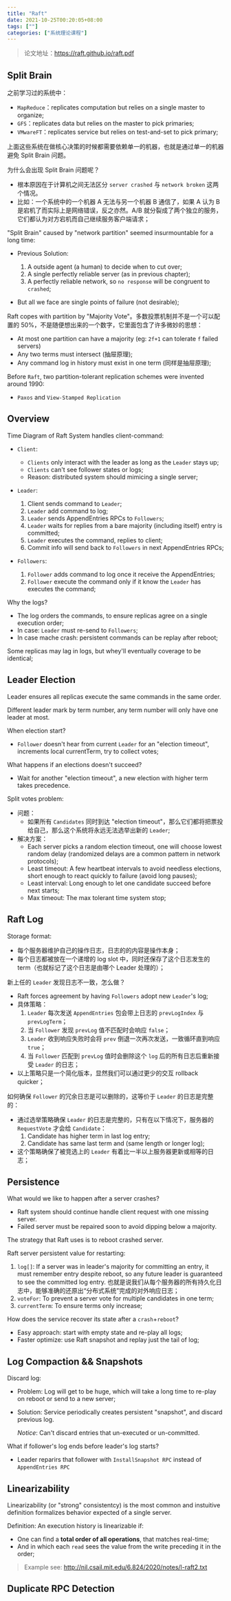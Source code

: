 ```yaml
---
title: "Raft"
date: 2021-10-25T00:20:05+08:00
tags: [""]
categories: ["系统理论课程"]
---
```


> 论文地址：https://raft.github.io/raft.pdf


## Split Brain

之前学习过的系统中：
  * `MapReduce`：replicates computation but relies on a single master to organize;
  * `GFS`：replicates data but relies on the master to pick primaries;
  * `VMwareFT`：replicates service but relies on test-and-set to pick primary;

上面这些系统在做核心决策的时候都需要依赖单一的机器，也就是通过单一的机器避免 Split Brain 问题。

为什么会出现 Split Brain 问题呢？

- 根本原因在于计算机之间无法区分 `server crashed` 与 `network broken` 这两个情况。
- 比如：一个系统中的一个机器 A 无法与另一个机器 B 通信了，如果 A 认为 B 是宕机了而实际上是网络错误，反之亦然。A/B 就分裂成了两个独立的服务，它们都认为对方宕机而自己继续服务客户端请求；

"Split Brain" caused by "network partition" seemed insurmountable for a long time:

- Previous Solution:
  1. A outside agent (a human) to decide when to cut over;
  2. A single perfectly reliable server (as in previous chapter);
  3. A perfectly reliable network, so `no response` will be congruent to `crashed`;

- But all we face are single points of failure (not desirable);

Raft copes with partition by "Majority Vote"。多数投票机制并不是一个可以配置的 50%，不是随便想出来的一个数字，它里面包含了许多微妙的思想：

- At most one partition can have a majority (eg: `2f+1` can tolerate `f` failed servers)
- Any two terms must intersect (抽屉原理);
- Any command log in history must exist in one term (同样是抽屉原理);

Before `Raft`, two partition-tolerant replication schemes were invented around 1990:

- `Paxos` and `View-Stamped Replication`

## Overview

Time Diagram of Raft System handles client-command:

- `Client`:
  - `Clients` only interact with the leader as long as the `Leader` stays up;
  - `Clients` can't see follower states or logs;
  - Reason: distributed system should mimicing a single server;

- `Leader`:
	1. Client sends command to `Leader`;
  2. `Leader` add command to log;
  3. `Leader` sends AppendEntries RPCs to `Followers`;
  4. `Leader` waits for replies from a bare majority (including itself) entry is committed;
  5. `Leader` executes the command, replies to client;
  6. Commit info will send back to `Followers` in next AppendEntries RPCs;
- `Followers`:
  1. `Follower` adds command to log once it receive the AppendEntries;
  2. `Follower` execute the command only if it know the `Leader` has executes the command;

Why the logs?

- The log orders the commands, to ensure replicas agree on a single execution order;
- In case: `Leader` must re-send to `Followers`;
- In case mache crash: persistent commands can be replay after reboot;

Some replicas may lag in logs, but whey'll eventually coverage to be identical;

## Leader Election

Leader ensures all replicas execute the same commands in the same order.

Different leader mark by term number, any term number will only have one leader at most.

When election start?

- `Follower` doesn't hear from current `Leader` for an "election timeout", increments local currentTerm, try to collect votes;

What happens if an elections doesn't succeed?

- Wait for another "election timeout", a new election with higher term takes precedence.

Split votes problem:

- 问题：
  - 如果所有 `Candidates` 同时到达 "election timeout"，那么它们都将把票投给自己，那么这个系统将永远无法选举出新的 `Leader`;
- 解决方案：
  - Each server picks a random election timeout, one will choose lowest random delay (randomized delays are a common pattern in network protocols);
  - Least timeout: A few heartbeat intervals to avoid needless elections, short enough to react quickly to failure (avoid long pauses);
  - Least interval: Long enough to let one candidate succeed before next starts;
  - Max timeout: The max tolerant time system stop;

## Raft Log

Storage format:

- 每个服务器维护自己的操作日志，日志的的内容是操作本身；
- 每个日志都被放在一个递增的 log slot 中，同时还保存了这个日志发生的 term（也就标记了这个日志是由哪个 Leader 处理的）；

新上任的 `Leader` 发现日志不一致，怎么做？

- Raft forces agreement by having `Followers` adopt new `Leader`'s log;
- 具体策略：
  1. `Leader` 每次发送 `AppendEntries` 包会带上日志的 `prevLogIndex` 与 `prevLogTerm`；
  2. 当 `Follower` 发现 `prevLog` 值不匹配时会响应 `false`；
  3. `Leader` 收到响应失败时会将 `prev` 倒退一次再次发送，一致循环直到响应 `true`；
  4. 当 `Follower` 匹配到 `prevLog` 值时会删除这个 `log` 后的所有日志后重新接受 `Leader` 的日志；
- 以上策略只是一个简化版本，显然我们可以通过更少的交互 rollback quicker；

如何确保 `Follower` 的冗余日志是可以删除的，这等价于 `Leader` 的日志是完整的：

- 通过选举策略确保 `Leader` 的日志是完整的，只有在以下情况下，服务器的 `RequestVote` 才会给 `Candidate`：
  1. Candidate has higher term in last log entry;
  2. Candidate has same last term and (same length or longer log);
- 这个策略确保了被竞选上的 `Leader` 有着比一半以上服务器更新或相等的日志；

## Persistence

What would we like to happen after a server crashes?

- Raft system should continue handle client request with one missing server.
- Failed server must be repaired soon to avoid dipping below a majority.

The strategy that Raft uses is to reboot crashed server.

Raft server persistent value for restarting:

1. `log[]`: If a server was in leader's majority for committing an entry, it must remember entry despite reboot, so any future leader is guaranteed to see the committed log entry. 也就是说我们从每个服务器的所有持久化日志中，能够准确的还原出“分布式系统”完成的对外响应日志；
2. `voteFor`: To prevent a server vote for multiple candidates in one term;
3. `currentTerm`: To ensure terms only increase;

How does the service recover its state after a `crash`+`reboot`?

- Easy approach: start with empty state and re-play all logs;
- Faster optimize: use Raft snapshot and replay just the tail of log;

## Log Compaction && Snapshots

Discard log:

- Problem: Log will get to be huge, which will take a long time to re-play on reboot or send to a new server;

- Solution: Service periodically creates persistent "snapshot", and discard previous log.

  *Notice*: Can't discard entries that un-executed or un-committed.

What if follower's log ends before leader's log starts?

- Leader reparirs that follower with `InstallSnapshot RPC` instead of `AppendEntries RPC`

## Linearizability

Linearizability (or "strong" consistentcy) is the most common and instuitive definition formalizes behavior expected of a single server.

Definition: An execution  history is linearizable if:

- One can find a **total order of all operations**, that matches real-time;
- And in which each `read` sees the value from the write preceding it in the order;

> Example see: http://nil.csail.mit.edu/6.824/2020/notes/l-raft2.txt

## Duplicate RPC Detection


